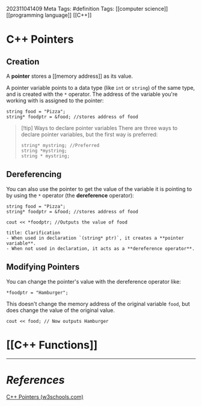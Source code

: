 202311041409
Meta Tags: #definition 
Tags: [[computer science]] [[programming language]] [[C++]]

# C++ Pointers

## Creation

A **pointer** stores a [[memory address]] as its value.

A pointer variable points to a data type (like `int` or `string`) of the same type, and is created with the `*` operator. The address of the variable you're working with is assigned to the pointer:

```
string food = "Pizza";
string* foodptr = &food; //stores address of food
```

>[!tip]  Ways to declare pointer variables
> There are three ways to declare pointer variables, but the first way is preferred:
> ```
> string* mystring; //Preferred
> string *mystring;
> string * mystring;
> ```

## Dereferencing

You can also use the pointer to get the value of the variable it is pointing to by using the `*` operator (the **dereference** operator):

```
string food = "Pizza";
string* foodptr = &food; //stores address of food

cout << *foodptr; //Outputs the value of food
```

```ad-note
title: Clarification
- When used in declaration `(string* ptr)`, it creates a **pointer variable**.
- When not used in declaration, it acts as a **dereference operator**.
```

## Modifying Pointers

You can change the pointer's value with the dereference operator like:

`*foodptr = "Hamburger";`

This doesn't change the memory address of the original variable `food`, but does change the value of the original value.

```
cout << food; // Now outputs Hamburger
```

# [[C++ Functions]]

---
# *References*

[C++ Pointers (w3schools.com)](https://www.w3schools.com/cpp/cpp_pointers.asp)
